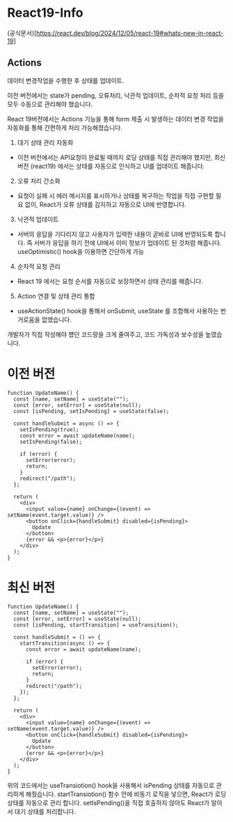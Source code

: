 # React19-Info
(공식문서)[https://react.dev/blog/2024/12/05/react-19#whats-new-in-react-19]

## Actions

데이터 변경작업을 수행한 후 상태를 업데이트. 

이전 버전에서는 state가 pending, 오류처리, 낙관적 업데이트, 순차적 요청 처리 등을 모두 수동으로 관리해야 했습니다. 

React 19버전에서는 Actions 기능을 통해 form 제출 시 발생하는 데이터 변경 작업을 자동화를 통해 간편하게 처리 가능해졌습니다.

1. 대기 상태 관리 자동화
 - 이전 버전에서는 API요청이 완료될 때까지 로딩 상태를 직접 관리해야 했지만, 최신 버전 (react19) 에서는 상태를 자동으로 인식하고 UI를 업데이트 해줍니다.

2. 오류 처리 간소화
 - 요청이 실패 시 에러 메시지를 표시하거나 상태를 복구하는 작업을 직접 구현할 필요 없이, React가 오류 상태를 감지하고 자동으로 UI에 반영합니다.
3. 낙관적 업데이트
 - 서버의 응답을 기다리지 않고 사용자가 입력한 내용이 곧바로 UI에 반영되도록 합니다. 즉 서버가 응답을 하기 전에 UI에서 이미 정보가 업데이트 된 것처럼 해줍니다.
   useOptimistic() hook을 이용하면 간단하게 가능
4. 순차적 요청 관리
 - React 19 에서는 요청 순서를 자동으로 보장하면서 상태 관리를 해줍니다.
5. Action 연결 및 상태 관리 통합
 - useActionState() hook을 통해서 onSubmit, useState 를 조합해서 사용하는 번거로움을 없앴습니다.

개발자가 직접 작성해야 헀던 코드량을 크게 줄여주고, 코드 가독성과 보수성을 높였습니다.

# 이전 버전
```
function UpdateName() {
  const [name, setName] = useState("");
  const [error, setError] = useState(null);
  const [isPending, setIsPending] = useState(false);

  const handleSubmit = async () => {
    setIsPending(true);
    const error = await updateName(name);
    setIsPending(false);

    if (error) {
      setError(error);
      return;
    } 
    redirect("/path");
  };

  return (
    <div>
      <input value={name} onChange={(event) => setName(event.target.value)} />
      <button onClick={handleSubmit} disabled={isPending}>
        Update
      </button>
      {error && <p>{error}</p>}
    </div>
  );
}
```

# 최신 버전
```
function UpdateName() {
  const [name, setName] = useState("");
  const [error, setError] = useState(null);
  const [isPending, startTransition] = useTransition();

  const handleSubmit = () => {
    startTransition(async () => {
      const error = await updateName(name);

      if (error) {
        setError(error);
        return;
      } 
      redirect("/path");
    });
  };

  return (
    <div>
      <input value={name} onChange={(event) => setName(event.target.value)} />
      <button onClick={handleSubmit} disabled={isPending}>
        Update
      </button>
      {error && <p>{error}</p>}
    </div>
  );
}

```

위의 코드에서는 useTransiotion() hook을 사용해서 isPending 상태를 자동으로 관리하게 해줬습니다. 
startTransiotion() 함수 안에 비동기 로직을 넣으면, React가 로딩 상태를 자동으로 관리 합니다. 
setIsPending()을 직접 호출하지 않아도 React가 알아서 대기 상태를 처리합니다.
